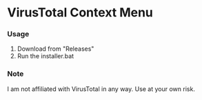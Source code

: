 # VirusTotal Context Menu
### Usage
1. Download from "Releases"
2. Run the installer.bat
### Note
I am not affiliated with VirusTotal in any way. Use at your own risk.
